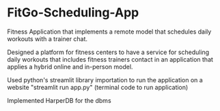 # FitGo-Scheduling-App
Fitness Application that implements a remote model that schedules daily workouts with a trainer chat. 

Designed a platform for fitness centers to have a service for scheduling daily workouts that includes fitness trainers contact
in an  application that applies a hybrid online and in-person model. 

Used python's streamlit library importation to run the application on a website
"streamlit run app.py" (terminal code to run application)

Implemented HarperDB for the dbms 
